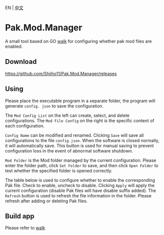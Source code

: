 EN | [中文](README_ZH.md)

# Pak.Mod.Manager
A small tool based on GO [walk](https://github.com/lxn/walk) for configuring whether pak mod files are enabled.

## Download
https://github.com/Shiiho11/Pak.Mod.Manager/releases

## Using
Please place the executable program in a separate folder, the program will generate `config. json` to save the configuration.

The `Mod Config List` on the left can create, select, and delete configurations. The `Mod File Config` on the right is the specific content of each configuration.

`Config Name` can be modified and renamed. Clicking `Save` will save all configurations to the file `config.json`. When the software is closed normally, it will automatically save. This button is used for manual saving to prevent configuration loss in the event of abnormal software shutdown.

`Mod Folder` is the Mod folder managed by the current configuration. Please enter the folder path, click `Set Folder` to save, and then click `Open Folder` to test whether the specified folder is opened correctly.

The table below is used to configure whether to enable the corresponding Pak file. Check to enable, uncheck to disable. Clicking `Apply` will apply the current configuration (disable Pak files will have disable suffix added). The `Refresh` button is used to refresh the file information in the folder. Please refresh after adding or deleting Pak files.

## Build app
Please refer to [walk](https://github.com/lxn/walk)